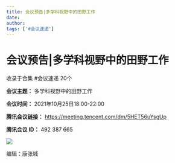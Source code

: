 ```yaml
---
title: 会议预告|多学科视野中的田野工作
date: 
author: 
tags: ['#会议速递']
---
```

# 会议预告|多学科视野中的田野工作


收录于合集 #会议速递 20个

**会议主题：** 多学科视野中的田野工作  

  

 **会议时间：** 2021年10月25日18:00-22:00

  

**腾讯会议链接：** https://meeting.tencent.com/dm/5HET56uYsgUp

  

 **腾讯会议 ID：** 492 387 665

![](/images/48/2.jpeg)

编辑：康张城  

